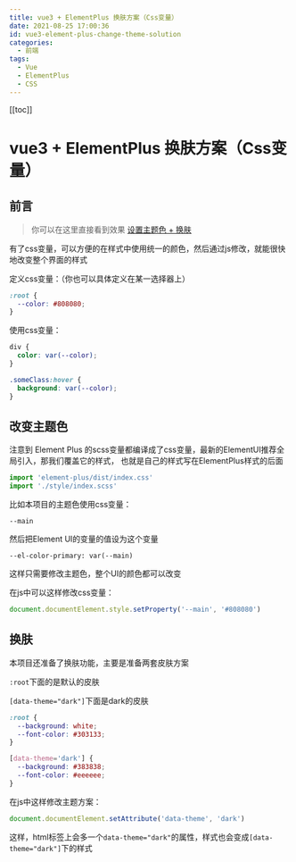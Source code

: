 ```yaml
---
title: vue3 + ElementPlus 换肤方案（Css变量）
date: 2021-08-25 17:00:36
id: vue3-element-plus-change-theme-solution
categories:
  - 前端
tags:
  - Vue
  - ElementPlus
  - CSS
---
```


[[toc]]

# vue3 + ElementPlus 换肤方案（Css变量）

## 前言

> 你可以在这里直接看到效果 [设置主题色 + 换肤](https://wiidede.space/little-page/#/settings)

有了css变量，可以方便的在样式中使用统一的颜色，然后通过js修改，就能很快地改变整个界面的样式

定义css变量：（你也可以具体定义在某一选择器上）

```css
:root {
  --color: #808080;
}
```

使用css变量：

```css
div {
  color: var(--color);
}

.someClass:hover {
  background: var(--color);
}
```

## 改变主题色

注意到 Element Plus 的scss变量都编译成了css变量，最新的ElementUI推荐全局引入，那我们覆盖它的样式，
也就是自己的样式写在ElementPlus样式的后面

```ts
import 'element-plus/dist/index.css'
import './style/index.scss'
```

比如本项目的主题色使用css变量：

`--main`

然后把Element UI的变量的值设为这个变量

`--el-color-primary: var(--main)`

这样只需要修改主题色，整个UI的颜色都可以改变

在js中可以这样修改css变量：

```ts
document.documentElement.style.setProperty('--main', '#808080')
```

## 换肤

本项目还准备了换肤功能，主要是准备两套皮肤方案

`:root`下面的是默认的皮肤

`[data-theme="dark"]`下面是dark的皮肤

```css
:root {
  --background: white;
  --font-color: #303133;
}

[data-theme='dark'] {
  --background: #383838;
  --font-color: #eeeeee;
}
```

在js中这样修改主题方案：

```ts
document.documentElement.setAttribute('data-theme', 'dark')
```

这样，html标签上会多一个`data-theme="dark"`的属性，样式也会变成`[data-theme="dark"]`下的样式
